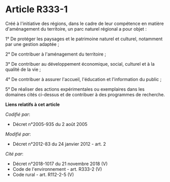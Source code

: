 # Article R333-1

Créé à l'initiative des régions, dans le cadre de leur compétence en matière d'aménagement du territoire, un parc naturel
régional a pour objet : 

1° De protéger les paysages et le patrimoine naturel et culturel, notamment par une gestion adaptée ; 

2° De contribuer à l'aménagement du territoire ;

3° De contribuer au développement économique, social, culturel et à la qualité de la vie ;

4° De contribuer à assurer l'accueil, l'éducation et l'information du public ;

5° De réaliser des actions expérimentales ou exemplaires dans les domaines cités ci-dessus et de contribuer à des programmes
de recherche.

**Liens relatifs à cet article**

_Codifié par_:

  - Décret n°2005-935 du 2 août 2005

_Modifié par_:

  - Décret n°2012-83 du 24 janvier 2012 - art. 2

_Cité par_:

  - Décret n°2018-1017 du 21 novembre 2018 (V)
  - Code de l'environnement - art. R333-2 (V)
  - Code rural - art. R112-2-5 (V)
